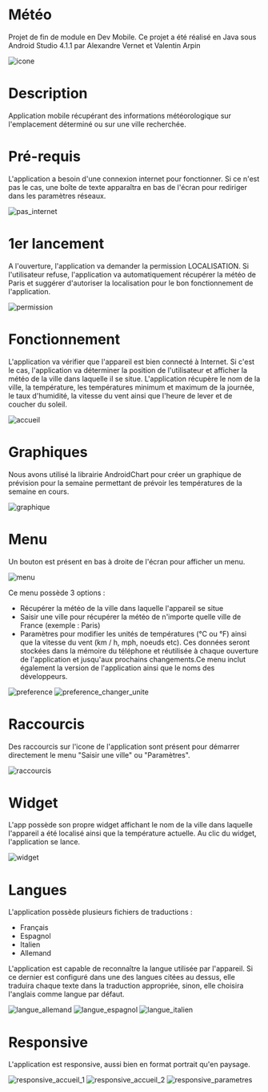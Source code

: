 # Météo
Projet de fin de module en Dev Mobile.
Ce projet a été réalisé en Java sous Android Studio 4.1.1 par Alexandre Vernet et Valentin Arpin

![icone](https://user-images.githubusercontent.com/72151831/104051425-63967780-51e8-11eb-9e6e-8582d3ead120.png)



# Description
Application mobile récupérant des informations météorologique sur l'emplacement déterminé ou sur une ville recherchée. 

# Pré-requis
L'application a besoin d'une connexion internet pour fonctionner. Si ce n'est pas le cas, une boîte de texte apparaîtra en bas de l'écran pour rediriger dans les paramètres réseaux.

![pas_internet](https://user-images.githubusercontent.com/72151831/104051027-c3d8e980-51e7-11eb-9d8a-d34d50fc6c78.jpg)



# 1er lancement
A l'ouverture, l'application va demander la permission LOCALISATION.
Si l'utilisateur refuse, l'application va automatiquement récupérer la météo de Paris et suggérer d'autoriser la localisation pour le bon fonctionnement de l'application.

![permission](https://user-images.githubusercontent.com/72151831/104051128-ecf97a00-51e7-11eb-9107-7d80dc9344a8.jpg)



# Fonctionnement 
L'application va vérifier que l'appareil est bien connecté à Internet. Si c'est le cas, l'application va déterminer la position de l'utilisateur et afficher la météo de la ville dans laquelle il se situe. L'application récupère le nom de la ville, la température, les températures minimum et maximum de la journée, le taux d'humidité, la vitesse du vent ainsi que l'heure de lever et de coucher du soleil. 

![accueil](https://user-images.githubusercontent.com/72151831/104054704-dd7d2f80-51ed-11eb-921f-cc358eff54c3.jpg)



# Graphiques
Nous avons utilisé la librairie AndroidChart pour créer un graphique de prévision pour la semaine permettant de prévoir les températures de la semaine en cours.

![graphique](https://user-images.githubusercontent.com/72151831/104054580-a73fb000-51ed-11eb-8f2b-60d2b9bd3130.jpg)



# Menu
Un bouton est présent en bas à droite de l'écran pour afficher un menu. 

![menu](https://user-images.githubusercontent.com/72151831/104052188-9e4cdf80-51e9-11eb-84ba-8f18394de4df.jpg)



Ce menu possède 3 options : 
- Récupérer la météo de la ville dans laquelle l'appareil se situe
- Saisir une ville pour récupérer la météo de n'importe quelle ville de France (exemple : Paris)
- Paramètres pour modifier les unités de températures (°C ou °F) ainsi que la vitesse du vent (km / h, mph, noeuds etc). Ces données seront stockées  dans la mémoire du téléphone et réutilisée à chaque ouverture de l'application et jusqu'aux prochains changements.Ce menu inclut également la version de l'application ainsi que le noms des développeurs.

![preference](https://user-images.githubusercontent.com/72151831/104051160-fbe02c80-51e7-11eb-9180-b7768efde4a8.jpg)
![preference_changer_unite](https://user-images.githubusercontent.com/72151831/104051166-fd115980-51e7-11eb-946b-ce6d6ef73531.jpg)



# Raccourcis
Des raccourcis sur l'icone de l'application sont présent pour démarrer directement le menu "Saisir une ville" ou "Paramètres".

![raccourcis](https://user-images.githubusercontent.com/72151831/104051071-d6532300-51e7-11eb-9b4c-c93d8f0c85ab.jpg)



# Widget
L'app possède son propre widget affichant le nom de la ville dans laquelle l'appareil a été localisé ainsi que la température actuelle.
Au clic du widget, l'application se lance.

![widget](https://user-images.githubusercontent.com/72151831/104051113-e408a880-51e7-11eb-9116-96978f6c0429.jpg)



# Langues
L'application possède plusieurs fichiers de traductions : 
- Français
- Espagnol
- Italien
- Allemand

L'application est capable de reconnaître la langue utilisée par l'appareil. Si ce dernier est configuré dans une des langues citées au dessus, elle traduira chaque texte dans la traduction appropriée, sinon, elle choisira l'anglais comme langue par défaut.

![langue_allemand](https://user-images.githubusercontent.com/72151831/104055061-67c59380-51ee-11eb-9dc4-9ddb964e4e21.jpg)
![langue_espagnol](https://user-images.githubusercontent.com/72151831/104055065-685e2a00-51ee-11eb-9379-f927065e2896.jpg)
![langue_italien](https://user-images.githubusercontent.com/72151831/104055066-685e2a00-51ee-11eb-930e-1af31e06d644.jpg)



# Responsive
L'application est responsive, aussi bien en format portrait qu'en paysage.

![responsive_accueil_1](https://user-images.githubusercontent.com/72151831/104055339-e6223580-51ee-11eb-8516-a90bcc2d973e.jpg)
![responsive_accueil_2](https://user-images.githubusercontent.com/72151831/104055340-e6bacc00-51ee-11eb-99c6-c24a36dfed8e.jpg)
![responsive_parametres](https://user-images.githubusercontent.com/72151831/104055341-e6bacc00-51ee-11eb-808c-7df7d6d38245.jpg)



